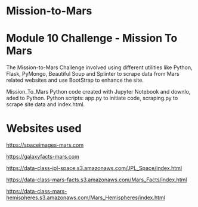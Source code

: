 # Mission-to-Mars

# Module 10 Challenge - Mission To Mars

The Mission-to-Mars Challenge involved using different utilities like Python, Flask, PyMongo,
Beautiful Soup and Splinter to scrape data from Mars related websites and use BootStrap
to enhance the site.

Mission_To_Mars Python code created with Jupyter Notebook and downlo, aded to Python.
Python scripts: app.py to initiate code, scraping.py to scrape site data and index.html.

# Websites used

https://spaceimages-mars.com 

https://galaxyfacts-mars.com

https://data-class-jpl-space.s3.amazonaws.com/JPL_Space/index.html

https://data-class-mars-facts.s3.amazonaws.com/Mars_Facts/index.html

https://data-class-mars-hemispheres.s3.amazonaws.com/Mars_Hemispheres/index.html

